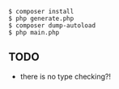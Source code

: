 ```
$ composer install
$ php generate.php
$ composer dump-autoload
$ php main.php
```

## TODO

- there is no type checking?!
